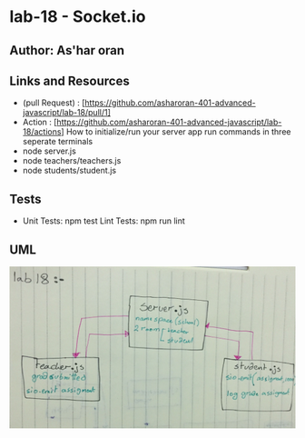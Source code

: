 # lab-18 - Socket.io
## Author: As'har oran
## Links and Resources
* (pull Request) : [https://github.com/asharoran-401-advanced-javascript/lab-18/pull/1]
* Action : [https://github.com/asharoran-401-advanced-javascript/lab-18/actions]
How to initialize/run your server app
run commands in three seperate terminals
* node server.js
* node teachers/teachers.js
* node students/student.js
## Tests
* Unit Tests: npm test
Lint Tests: npm run lint

## UML
![alt text](assets/lab-18.jpg)